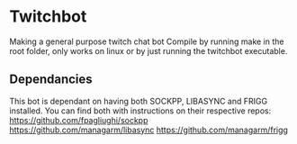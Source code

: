 # Twitchbot

Making a general purpose twitch chat bot Compile by running make in the root folder, only works on linux or by just running the twitchbot executable.

## Dependancies

This bot is dependant on having both SOCKPP, LIBASYNC and FRIGG installed. You can find both with instructions on their respective repos: <https://github.com/fpagliughi/sockpp> <https://github.com/managarm/libasync> <https://github.com/managarm/frigg>
